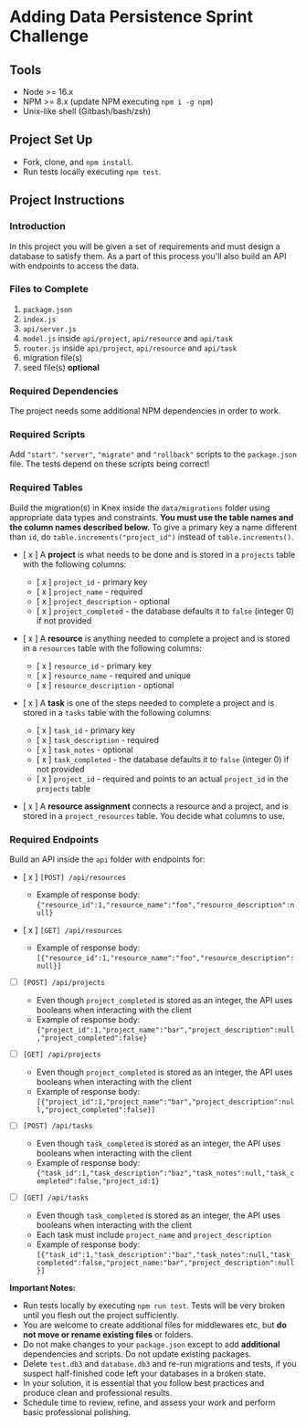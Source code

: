 # Adding Data Persistence Sprint Challenge

## Tools

- Node >= 16.x
- NPM >= 8.x (update NPM executing `npm i -g npm`)
- Unix-like shell (Gitbash/bash/zsh)

## Project Set Up

- Fork, clone, and `npm install`.
- Run tests locally executing `npm test`.

## Project Instructions

### Introduction

In this project you will be given a set of requirements and must design a database to satisfy them. As a part of this process you'll also build an API with endpoints to access the data.

### Files to Complete

1. `package.json`
2. `index.js`
3. `api/server.js`
4. `model.js` inside `api/project`, `api/resource` and `api/task`
5. `router.js` inside `api/project`, `api/resource` and `api/task`
6. migration file(s)
7. seed file(s) **optional**

### Required Dependencies

The project needs some additional NPM dependencies in order to work.

### Required Scripts

Add `"start"`. `"server"`, `"migrate"` and `"rollback"` scripts to the `package.json` file. The tests depend on these scripts being correct!

### Required Tables

Build the migration(s) in Knex inside the `data/migrations` folder using appropriate data types and constraints. **You must use the table names and the column names described below.** To give a primary key a name different than `id`, do `table.increments("project_id")` instead of `table.increments()`.

- [ x ] A **project** is what needs to be done and is stored in a `projects` table with the following columns:

  - [ x ] `project_id` - primary key
  - [ x ] `project_name` - required
  - [ x ] `project_description` - optional
  - [ x ] `project_completed` - the database defaults it to `false` (integer 0) if not provided

- [ x ] A **resource** is anything needed to complete a project and is stored in a `resources` table with the following columns:

  - [ x ] `resource_id` - primary key
  - [ x ] `resource_name` - required and unique
  - [ x ] `resource_description` - optional

- [ x ] A **task** is one of the steps needed to complete a project and is stored in a `tasks` table with the following columns:

  - [ x ] `task_id` - primary key
  - [ x ] `task_description` - required
  - [ x ] `task_notes` - optional
  - [ x ] `task_completed` - the database defaults it to `false` (integer 0) if not provided
  - [ x ] `project_id` - required and points to an actual `project_id` in the `projects` table

- [ x ] A **resource assignment** connects a resource and a project, and is stored in a `project_resources` table. You decide what columns to use.

### Required Endpoints

Build an API inside the `api` folder with endpoints for:

- [ x ] `[POST] /api/resources`
  - Example of response body: `{"resource_id":1,"resource_name":"foo","resource_description":null}`

- [ x ] `[GET] /api/resources`
  - Example of response body: `[{"resource_id":1,"resource_name":"foo","resource_description":null}]`

- [ ] `[POST] /api/projects`
  - Even though `project_completed` is stored as an integer, the API uses booleans when interacting with the client
  - Example of response body: `{"project_id":1,"project_name":"bar","project_description":null,"project_completed":false}`

- [ ] `[GET] /api/projects`
  - Even though `project_completed` is stored as an integer, the API uses booleans when interacting with the client
  - Example of response body: `[{"project_id":1,"project_name":"bar","project_description":null,"project_completed":false}]`

- [ ] `[POST] /api/tasks`
  - Even though `task_completed` is stored as an integer, the API uses booleans when interacting with the client
  - Example of response body: `{"task_id":1,"task_description":"baz","task_notes":null,"task_completed":false,"project_id:1}`

- [ ] `[GET] /api/tasks`
  - Even though `task_completed` is stored as an integer, the API uses booleans when interacting with the client
  - Each task must include `project_name` and `project_description`
  - Example of response body: `[{"task_id":1,"task_description":"baz","task_notes":null,"task_completed":false,"project_name:"bar","project_description":null}]`

**Important Notes:**

- Run tests locally by executing `npm run test`. Tests will be very broken until you flesh out the project sufficiently.
- You are welcome to create additional files for middlewares etc, but **do not move or rename existing files** or folders.
- Do not make changes to your `package.json` except to add **additional** dependencies and scripts. Do not update existing packages.
- Delete `test.db3` and `database.db3` and re-run migrations and tests, if you suspect half-finished code left your databases in a broken state.
- In your solution, it is essential that you follow best practices and produce clean and professional results.
- Schedule time to review, refine, and assess your work and perform basic professional polishing.
